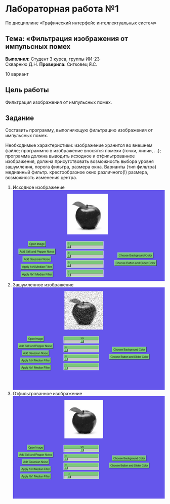 # Лабораторная работа №1
 По дисциплине «Графический интерфейс интеллектуальных систем»

## Тема: «Фильтрация изображения от импульсных помех

**Выполнил:**
Студент 3 курса, группы ИИ-23  
Скварнкю Д.Н.
**Проверила:**
Ситковец Я.С.

10 вариант

## Цель работы

Фильтрация изображения от импульсных помех.

## Задание

Составить программу, выполняющую фильтрацию изображения от импульсных помех.

Необходимые характеристики:
изображение хранится во внешнем файле;
программно в изображение вносятся помехи (точки, линии, ...);
программа должна выводить исходное и отфильтрованное изображения, должна присутствовать возможность выбора уровня зашумления, порога фильтра, размера окна.
Варианты (тип фильтра)
медианный фильтр. крестообразное окно различного(!) размера, возможность изменения центра.

1. Исходное изображение
![Исходное изображение](images/1.png)
2. Зашумленное изображение
![Зашумленное изображение](images/2.png)
3. Отфильтрованное изображение
![Отфильтрованное изображение](images/3.png)
